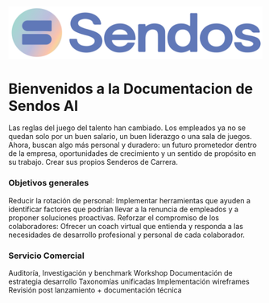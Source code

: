 ![sendos](img/sendos_logo.png)

# Bienvenidos a la Documentacion de Sendos AI

Las reglas del juego del talento han cambiado. Los empleados ya no se quedan solo por un buen salario, un buen liderazgo o una sala de juegos. Ahora, buscan algo más personal y duradero: un futuro prometedor dentro de la empresa, oportunidades de crecimiento y un sentido de propósito en su trabajo. Crear sus propios Senderos de Carrera.

### Objetivos generales

Reducir la rotación de personal: Implementar herramientas que ayuden a identificar factores que podrían llevar a la renuncia de empleados y a proponer soluciones proactivas.
Reforzar el compromiso de los colaboradores: Ofrecer un coach virtual que entienda y responda a las necesidades de desarrollo profesional y personal de cada colaborador.

### Servicio Comercial

Auditoría, Investigación y benchmark
Workshop
Documentación de estrategia desarrollo
Taxonomías unificadas
Implementación
wireframes
Revisión post lanzamiento + documentación técnica